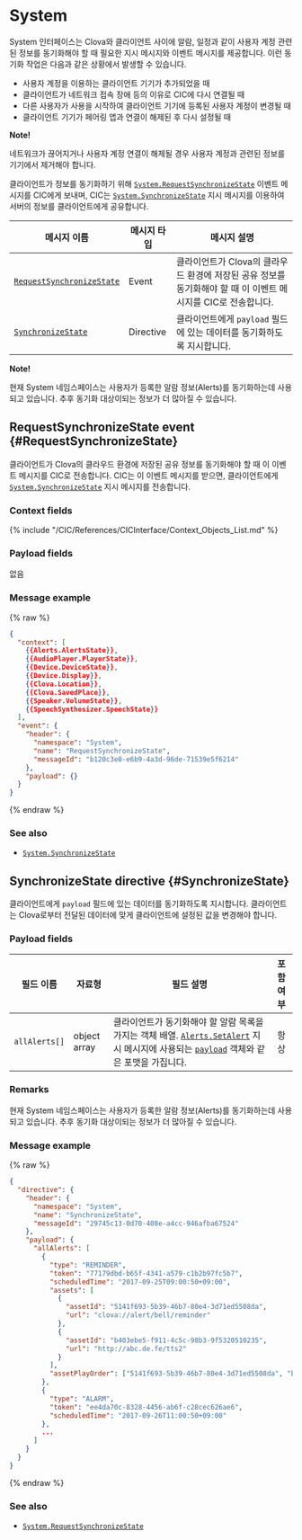 # System

System 인터페이스는 Clova와 클라이언트 사이에 알람, 일정과 같이 사용자 계정 관련된 정보를 동기화해야 할 때 필요한 지시 메시지와 이벤트 메시지를 제공합니다. 이런 동기화 작업은 다음과 같은 상황에서 발생할 수 있습니다.

* 사용자 계정을 이용하는 클라이언트 기기가 추가되었을 때
* 클라이언트가 네트워크 접속 장애 등의 이유로 CIC에 다시 연결될 때
* 다른 사용자가 사용을 시작하여 클라이언트 기기에 등록된 사용자 계정이 변경될 때
* 클라이언트 기기가 페어링 앱과 연결이 해제된 후 다시 설정될 때

<div class="note">
  <p><strong>Note!</strong></p>
  <p>네트워크가 끊어지거나 사용자 계정 연결이 해제될 경우 사용자 계정과 관련된 정보를 기기에서 제거해야 합니다.</p>
</div>

클라이언트가 정보를 동기화하기 위해 [`System.RequestSynchronizeState`](#RequestSynchronizeState) 이벤트 메시지를 CIC에게 보내며, CIC는 [`System.SynchronizeState`](#SynchronizeState) 지시 메시지를 이용하여 서버의 정보를 클라이언트에게 공유합니다.

| 메시지 이름         | 메시지 타입  | 메시지 설명                                 |
|------------------|-----------|-------------------------------------------|
| [`RequestSynchronizeState`](#RequestSynchronizeState)  | Event     | 클라이언트가 Clova의 클라우드 환경에 저장된 공유 정보를 동기화해야 할 때 이 이벤트 메시지를 CIC로 전송합니다. |
| [`SynchronizeState`](#SynchronizeState)                | Directive | 클라이언트에게 `payload` 필드에 있는 데이터를 동기화하도록 지시합니다.                               |


<div class="note">
  <p><strong>Note!</strong></p>
  <p>현재 System 네임스페이스는 사용자가 등록한 알람 정보(Alerts)를 동기화하는데 사용되고 있습니다. 추후 동기화 대상이되는 정보가 더 많아질 수 있습니다.</p>
</div>

## RequestSynchronizeState event {#RequestSynchronizeState}
클라이언트가 Clova의 클라우드 환경에 저장된 공유 정보를 동기화해야 할 때 이 이벤트 메시지를 CIC로 전송합니다. CIC는 이 이벤트 메시지를 받으면, 클라이언트에게 [`System.SynchronizeState`](#SynchronizeState) 지시 메시지를 전송합니다.

### Context fields

{% include "/CIC/References/CICInterface/Context_Objects_List.md" %}

### Payload fields

없음

### Message example
{% raw %}
```json
{
  "context": [
    {{Alerts.AlertsState}},
    {{AudioPlayer.PlayerState}},
    {{Device.DeviceState}},
    {{Device.Display}},
    {{Clova.Location}},
    {{Clova.SavedPlace}},
    {{Speaker.VolumeState}},
    {{SpeechSynthesizer.SpeechState}}
  ],
  "event": {
    "header": {
      "namespace": "System",
      "name": "RequestSynchronizeState",
      "messageId": "b120c3e0-e6b9-4a3d-96de-71539e5f6214"
    },
    "payload": {}
  }
}
```
{% endraw %}

### See also
* [`System.SynchronizeState`](/CIC/References/CICInterface/System.md#SynchronizeState)

## SynchronizeState directive {#SynchronizeState}
클라이언트에게 `payload` 필드에 있는 데이터를 동기화하도록 지시합니다. 클라이언트는 Clova로부터 전달된 데이터에 맞게 클라이언트에 설정된 값을 변경해야 합니다.

### Payload fields

| 필드 이름       | 자료형    | 필드 설명                     | 포함 여부 |
|---------------|---------|-----------------------------|:---------:|
| `allAlerts[]`   | object array | 클라이언트가 동기화해야 할 알람 목록을 가지는 객체 배열. [`Alerts.SetAlert`](/CIC/References/CICInterface/Alerts.md#SetAlert) 지시 메시지에 사용되는 [`payload`](/CIC/References/CICInterface/Alerts.md#SetAlertPayload) 객체와 같은 포맷을 가집니다. | 항상    |

### Remarks
현재 System 네임스페이스는 사용자가 등록한 알람 정보(Alerts)를 동기화하는데 사용되고 있습니다. 추후 동기화 대상이되는 정보가 더 많아질 수 있습니다.

### Message example

{% raw %}

```json
{
  "directive": {
    "header": {
      "namespace": "System",
      "name": "SynchronizeState",
      "messageId": "29745c13-0d70-408e-a4cc-946afba67524"
    },
    "payload": {
      "allAlerts": [
        {
          "type": "REMINDER",
          "token": "77179dbd-b65f-4341-a579-c1b2b97fc5b7",
          "scheduledTime": "2017-09-25T09:00:50+09:00",
          "assets": [
            {
              "assetId": "5141f693-5b39-46b7-80e4-3d71ed5508da",
              "url": "clova://alert/bell/reminder"
            },
            {
              "assetId": "b403ebe5-f911-4c5c-98b3-9f5320510235",
              "url": "http://abc.de.fe/tts2"
            }
          ],
          "assetPlayOrder": ["5141f693-5b39-46b7-80e4-3d71ed5508da", "b403ebe5-f911-4c5c-98b3-9f5320510235"]
        },
        {
          "type": "ALARM",
          "token": "ee4da70c-8328-4456-ab6f-c28cec626ae6",
          "scheduledTime": "2017-09-26T11:00:50+09:00"
        },
        ...
      ]
    }
  }
}
```

{% endraw %}

### See also
* [`System.RequestSynchronizeState`](#RequestSynchronizeState)
